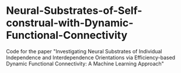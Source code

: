 # Neural-Substrates-of-Self-construal-with-Dynamic-Functional-Connectivity
Code for the paper "Investigating Neural Substrates of Individual Independence and Interdependence Orientations via Efficiency-based Dynamic Functional Connectivity: A Machine Learning Approach"
